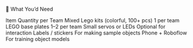 🧰 What You’d Need

Item	Quantity per Team
Mixed Lego kits (colorful, 100+ pcs)	1 per team
LEGO base plates	1–2 per team
Small servos or LEDs	Optional for interaction
Labels / stickers	For making sample objects
Phone + Roboflow	For training object models
